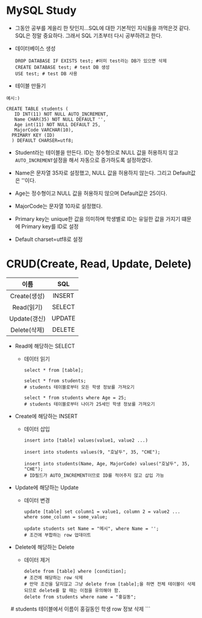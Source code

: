 # MySQL Study

* 그동안 공부를 게을리 한 탓인지...SQL에 대한 기본적인 지식들을 까먹은것 같다. SQL은 정말 중요하다. 그래서 SQL 기초부터 다시 공부하려고 한다.

* 데이터베이스 생성
  ```
  DROP DATABASE IF EXISTS test; #이미 test라는 DB가 있으면 삭제
  CREATE DATABASE test; # test DB 생성
  USE test; # test DB 사용
  ```

*  테이블 만들기
  ```
  예시:)

  CREATE TABLE students (
     ID INT(11) NOT NULL AUTO_INCREMENT,
     Name CHAR(35) NOT NULL DEFAULT '',
     Age int(11) NOT NULL DEFAULT 25,
     MajorCode VARCHAR(10),
    PRIMARY KEY (ID)
    ) DEFAULT CHARSER=utf8;
  ```

  * Student라는 테이블을 만든다. ID는 정수형으로 NULL 값을 허용하지 않고 `AUTO_INCREMENT`설정을 해서 자동으로 증가하도록 설정하였다.

  * Name은 문자열 35자로 설정했고, NULL 값을 허용하지 않는다. 그리고 Default값은 ''이다.

  * Age는 정수형이고 NULL 값을 허용하지 않으며 Default값은 25이다.

  * MajorCode는 문자열 10자로 설정했다.

  * Primary key는 unique한 값을 의미하며 학생별로 ID는 유일한 값을 가지기 떄문에 Primary key를 ID로 설정

  * Default charset=utf8로 설정


# CRUD(Create, Read, Update, Delete)

|이름|SQL|
|:--:|:--:|
|Create(생성)|INSERT|
|Read(읽기)|SELECT|
|Update(갱신)|UPDATE|
|Delete(삭제)|DELETE|

* Read에 해당하는 SELECT

  * 데이터 읽기
    ```
    select * from [table];

    select * from students;
    # students 테이블로부터 모든 학생 정보를 가져오기

    select * from students where Age = 25;
    # students 테이블로부터 나이가 25세인 학생 정보를 가져오기
    ```

* Create에 해당하는 INSERT

  * 데이터 삽입
    ```
    insert into [table] values(value1, value2 ...)

    insert into students values(9, "호날두", 35, "CHE");

    insert into students(Name, Age, MajorCode) values("호날두", 35, "CHE");
    # ID필드가 AUTO_INCREMENT이므로 ID를 적어주지 않고 삽입 가능
    ```

* Update에 해당하는 Update

  * 데이터 변경
    ```
    update [table] set column1 = value1, column 2 = value2 ... where some_column = some_value;

    update students set Name = "메시", where Name = '';
    # 조건에 부합하는 row 업데이트
    ```

* Delete에 해당하는 Delete

  * 데이터 제거
    ```
    delete from [table] where [condition];
    # 조건에 해당하는 row 삭제
    # 만약 조건을 달지않고 그냥 delete from [table];을 하면 전체 테이블이 삭제되므로 delete를 할 때는 이점을 유의해야 함.
    delete from students where name = "홍길동";
    # students 테이블에서 이름이 홍길동인 학생 row 정보 삭제
    ```
